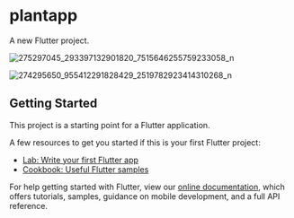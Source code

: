 # plantapp

A new Flutter project.

![275297045_293397132901820_7515646255759233058_n](https://user-images.githubusercontent.com/41317116/158247511-f032b03f-88be-4fc7-9d9d-497d36cccaba.jpg)

![274295650_955412291828429_2519782923414310268_n](https://user-images.githubusercontent.com/41317116/158247632-76a44d93-3b5d-4e70-a79a-a3dba0d5d168.jpg)




## Getting Started

This project is a starting point for a Flutter application.

A few resources to get you started if this is your first Flutter project:

- [Lab: Write your first Flutter app](https://flutter.dev/docs/get-started/codelab)
- [Cookbook: Useful Flutter samples](https://flutter.dev/docs/cookbook)

For help getting started with Flutter, view our
[online documentation](https://flutter.dev/docs), which offers tutorials,
samples, guidance on mobile development, and a full API reference.

